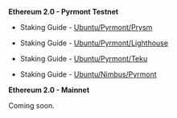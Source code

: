 **Ethereum 2.0 - Pyrmont Testnet**

- Staking Guide - [Ubuntu/Pyrmont/Prysm](https://someresat.medium.com/guide-to-staking-on-ethereum-2-0-ubuntu-pyrmont-prysm-a10b5129c7e3?sk=bf99be4e432410badda3d2844f3d95d3)

- Staking Guide - [Ubuntu/Pyrmont/Lighthouse](https://someresat.medium.com/guide-to-staking-on-ethereum-2-0-ubuntu-pyrmont-lighthouse-a634d3b87393?sk=459494148fdab0b03c675ea0864d7486)

- Staking Guide - [Ubuntu/Pyrmont/Teku](https://someresat.medium.com/3da74372910?source=friends_link&sk=835747c0fab93ccf85b4866ffae74b25)

- Staking Guide - [Ubuntu/Nimbus/Pyrmont](https://someresat.medium.com/guide-to-staking-on-ethereum-2-0-ubuntu-pyrmont-nimbus-e6592c110843?source=friends_link&sk=c0ef6aefdf68305739832a569ed0a454)

**Ethereum 2.0 - Mainnet**

Coming soon.
